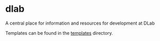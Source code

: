 # dlab
A central place for information and resources for development at DLab

Templates can be found in the [templates](templates/) directory.
